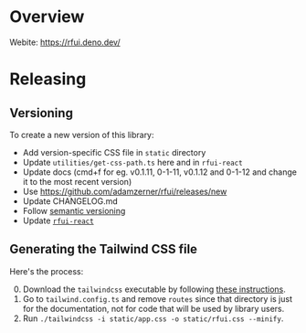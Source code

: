 # Overview

Webite: https://rfui.deno.dev/

# Releasing

## Versioning

To create a new version of this library:

- Add version-specific CSS file in `static` directory
- Update `utilities/get-css-path.ts` here and in `rfui-react`
- Update docs (cmd+f for eg. v0.1.11, 0-1-11, v0.1.12 and 0-1-12 and change it
  to the most recent version)
- Use https://github.com/adamzerner/rfui/releases/new
- Update CHANGELOG.md
- Follow [semantic versioning](https://semver.org/)
- Update [`rfui-react`](https://github.com/adamzerner/rfui)

## Generating the Tailwind CSS file

Here's the process:

0. Download the `tailwindcss` executable by following
   [these instructions](https://tailwindcss.com/blog/standalone-cli#get-started).
1. Go to `tailwind.config.ts` and remove `routes` since that directory is just
   for the documentation, not for code that will be used by library users.
2. Run `./tailwindcss -i static/app.css -o static/rfui.css --minify`.
